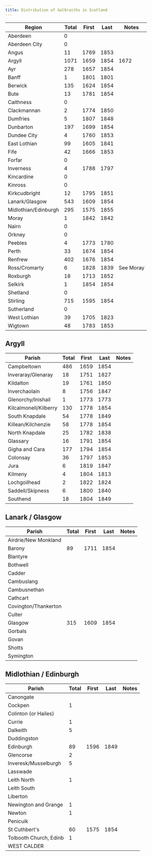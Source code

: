 ```yaml
---
title: Distribution of Galbraiths in Scotland
---
```


| Region         | Total   | First | Last | Notes |
|----------------|------------|-------|------|------|
| Aberdeen       | 0          |       |      |      |
| Aberdeen City  | 0          |       |      |      |
| Angus          | 11         | 1769  | 1853 |      |
| Argyll         | 1071       | 1659  | 1854 | 1672 |
| Ayr            | 278        | 1657  | 1854 |      |
| Banff          | 1          | 1801  | 1801 |      |
| Berwick        | 135        | 1624  | 1854 |      |
| Bute           | 13         | 1781  | 1854 |      |
| Caithness      | 0          |       |      |      |
| Clackmannan    | 2          | 1774  | 1850 |      |
| Dumfries       | 5          | 1807  | 1848 |      |
| Dunbarton      | 197        | 1699  | 1854 |      |
| Dundee City    | 4          | 1760  | 1853 |      |
| East Lothian   | 99         | 1605  | 1841 |      |
| Fife           | 42         | 1666  | 1853 |      |
| Forfar         | 0          |       |      |      |
| Inverness      | 4          | 1788  | 1797 |      |
| Kincardine     | 0          |       |      |      |
| Kinross        | 0          |       |      |      |
| Kirkcudbright  | 12         | 1795  | 1851 |      |
| Lanark/Glasgow | 543        | 1609  | 1854 |      |
| Midlothian/Edinburgh     | 295        | 1575  | 1855 |      |
| Moray          | 1          | 1842  | 1842 |      |
| Nairn          | 0          |       |      |      |
| Orkney         | 0          |       |      |      |
| Peebles        | 4          | 1773  | 1780 |      |
| Perth          | 33         | 1674  | 1854 |      |
| Renfrew        | 402        | 1676  | 1854 |      |
| Ross/Cromarty  | 6          | 1828  | 1839 | See Moray |
| Roxburgh       | 18         | 1713  | 1852 |  |
| Selkirk        | 1          | 1854  | 1854 |  |
| Shetland       | 0          |       |      |  |
| Stirling       | 715        | 1595 | 1854  |  |
| Sutherland     | 0          |      |      |  |
| West Lothian   | 39         | 1705  | 1823 |  |
| Wigtown        | 48         | 1783  | 1853 |  |


## Argyll

| Parish         | Total   | First | Last | Notes |
|--------------------|-------|-------|------|------|
| Campbeltown        |  486  | 1659  | 1854 |     |
| Inveraray/Glenaray |  18   | 1751  | 1827 |     |
| Kildalton          |  19   | 1761  | 1850 |     |
| Inverchaolain      |   8   | 1756  | 1847 |    |
| Glenorchy/Inishail |  1     | 1773  | 1773     |    |
| Kilcalmonell/Kilberry | 130 | 1778 | 1854 |    |
| South Knapdale     |   54  | 1778  | 1849 |    |
| Killean/Kilchenzie |  58   | 1778  | 1854 |     |
| North Knapdale     |  25   | 1782  | 1838 |     |
| Glassary           |  16   | 1791  | 1854 |     |
| Gigha and Cara     |  177  | 1794  | 1854 |     |
| Colonsay           |   36  | 1797  | 1853 |    |
| Jura               |    6  | 1819  | 1847 |    |
| Kilmeny            |    4  | 1804  | 1813 |     |
| Lochgoilhead       |    2  | 1822  | 1824 |     |
| Saddell/Skipness   |    6  | 1800  | 1840 |     |
| Southend           |   18  | 1804  | 1849 |    |

## Lanark / Glasgow

| Parish         | Total   | First | Last | Notes |
|--------------------|-------|-------|------|------|
| Airdrie/New Monkland |      |      |      |       |
| Barony             | 89    | 1711  | 1854 |   |
| Blantyre           |
| Bothwell           |
| Cadder             |
| Cambuslang         |
| Cambusnethan       |
| Cathcart           |
| Covington/Thankerton |
| Culter             |
| Glasgow            | 315  | 1609 | 1854 |   |
| Gorbals            |
| Govan              |
| Shotts             |
| Symington          |

## Midlothian / Edinburgh

| Parish         | Total   | First | Last | Notes |
|--------------------|-------|-------|------|------|
| Canongate |      |      |      |       |
| Cockpen   | 1    |
| Colinton (or Hailes) | 
| Currie    | 1    |
| Dalkeith   |  5  |
| Duddingston | 
| Edinburgh   | 89    | 1596  | 1849 |  |
| Glencorse   | 2  |
| Inveresk/Musselburgh | 5 |
| Lasswade    | 
| Leith North | 1 |
| Leith South | 
| Liberton    |
| Newington and Grange | 1 |
| Newton      | 1      |
| Penicuik     |  
| St Cuthbert's | 60 | 1575 | 1854 | |
| Tolbooth Church, Edinb | 1 |
| WEST CALDER | 
